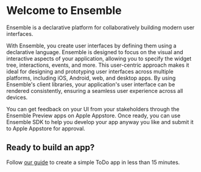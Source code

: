 # Welcome to Ensemble

Ensemble is a declarative platform for collaboratively building modern user interfaces.

With Ensemble, you create user interfaces by defining them using a declarative language. Ensemble is designed to focus on the visual and interactive aspects of your application, allowing you to specify the widget tree, interactions, events, and more. This user-centric approach makes it ideal for designing and prototyping user interfaces across multiple platforms, including iOS, Android, web, and desktop apps. By using Ensemble's client libraries, your application's user interface can be rendered consistently, ensuring a seamless user experience across all devices.

You can get feedback on your UI from your stakeholders through the Ensemble Preview apps on Apple Appstore. Once ready, you can use Ensemble SDK to help you develop your app anyway you like and submit it to Apple Appstore for approval.


## Ready to build an app?

Follow [our guide](/getting-started/1-create-app) to create a simple ToDo app in less than 15 minutes.
